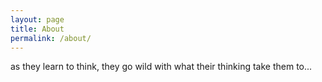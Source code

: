 ```yaml
---
layout: page
title: About
permalink: /about/
---
```


as they learn to think, they go wild with what their thinking take them to...
